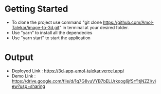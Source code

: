 # Getting Started
- To clone the project use command "git clone https://github.com/Amol-Talekar/image-to-3d.git"  in terminal at your desired folder.
- Use "yarn" to install all the dependecies
- Use "yarn start" to start the application

# Output
- Deployed Link  : https://3d-app-amol-talekar.vercel.app/
- Demo Link      : https://drive.google.com/file/d/1q7G8vuVYB7bELUrkqog6jfSrf1tjNZZI/view?usp=sharing
